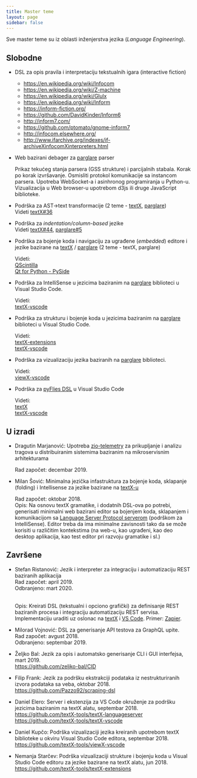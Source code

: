 ```yaml
---
title: Master teme
layout: page
sidebar: false
---
```


Sve master teme su iz oblasti inženjerstva jezika (*Language Engineering*).

## Slobodne

- DSL za opis pravila i interpretaciju tekstualnih igara (interactive fiction)
  - https://en.wikipedia.org/wiki/Infocom
  - https://en.wikipedia.org/wiki/Z-machine
  - https://en.wikipedia.org/wiki/Glulx
  - https://en.wikipedia.org/wiki/Inform
  - https://inform-fiction.org/
  - https://github.com/DavidKinder/Inform6
  - http://inform7.com/
  - https://github.com/ptomato/gnome-inform7
  - http://infocom.elsewhere.org/
  - http://www.ifarchive.org/indexes/if-archiveXinfocomXinterpreters.html

- Web bazirani debager za [parglare] parser

  Prikaz tekućeg stanja parsera (GSS strukture) i parcijalnih stabala. Korak po
  korak izvršavanje. Osmisliti protokol komunikacije sa instancom parsera.
  Upotreba WebSocket-a i asinhronog programiranja u Python-u. Vizualizacija u
  Web browser-u upotrebom d3js ili druge JavaScript biblioteke.
  
- Podrška za AST->text transformacije (2 teme - [textX], [parglare]) 
  <br> Videti [textX#36](https://github.com/textX/textX/issues/36)

- Podrška za *indentation/column-based* jezike
  <br> Videti
  [textX#44](https://github.com/textX/textX/issues/44),
  [parglare#5](https://github.com/igordejanovic/parglare/issues/5)

- Podrška za bojenje koda i navigaciju za ugrađene (*embedded*) editore i jezike
  bazirane na [textX] / [parglare] (2 teme - textX, parglare)

  Videti:
  <br>[QScintilla](https://qscintilla.com/)
  <br>[Qt for Python - PySide](https://wiki.qt.io/Qt_for_Python)

- Podrška za IntelliSense u jezicima baziranim na [parglare] biblioteci u Visual
  Studio Code.
  
  Videti:
  <br>[textX-vscode]

- Podrška za strukturu i bojenje koda u jezicima baziranim na [parglare]
  biblioteci u Visual Studio Code.

  Videti:
  <br>[textX-extensions]
  <br>[textX-vscode]

- Podrška za vizualizaciju jezika baziranih na [parglare] biblioteci.

  Videti:
  <br>[viewX-vscode]
  
- Podrška za [pyFlies DSL] u Visual Studio Code

  Videti:
  <br>[textX]
  <br>[textX-vscode]


## U izradi

- Dragutin Marjanović: Upotreba
  [zio-telemetry](https://github.com/zio/zio-telemetry) za prikupljanje i
  analizu tragova u distribuiranim sistemima baziranim na mikroservisnim
  arhitekturama
  
  Rad započet: decembar 2019.
  
- Milan Šović: Minimalna jezička infastruktura za bojenje koda, sklapanje
  (folding) i Intellisense za jezike bazirane na
  [textX-u](https://github.com/igordejanovic/textX)
 
  Rad započet: oktobar 2018. 
  <br>Opis: Na osnovu textX gramatike, i dodatnih DSL-ova po potrebi, generisati
  minimalni web bazirani editor sa bojenjem koda, sklapanjem i komunikacijom sa
  [Language Server Protocol
  serverom](https://github.com/textX-tools/textX-languageserver) (podrškom za
  IntelliSense). Editor treba da ima minimalne zavisnosti tako da se može
  korisiti u različitim kontekstima (na web-u, kao ugrađeni, kao deo desktop
  aplikacija, kao test editor pri razvoju gramatike i sl.)


## Završene

- Stefan Ristanović: Jezik i interpreter za integraciju i automatizaciju REST
  baziranih aplikacija
  <br>Rad započet: april 2019.
  <br>Odbranjeno: mart 2020.

  <br>Opis: Kreirati DSL (tekstualni i opciono grafički) za definisanje REST
  baziranih procesa i integraciju automatizaciju REST servisa. Implementaciju
  uraditi uz oslonac na [textX] i [VS Code]. Primer: [Zapier](https://zapier.com/).

- Milorad Vojnović: DSL za generisanje API testova za GraphQL upite.
  <br>Rad započet: avgust 2018.
  <br>Odbranjeno: septembar 2019.

- Željko Bal: Jezik za opis i automatsko generisanje CLI i GUI interfejsa,
  mart 2019. 
  <br><https://github.com/zeljko-bal/CID>
  
- Filip Frank: Jezik za podršku ekstrakciji podataka iz nestrukturiranih izvora
  podataka sa veba, oktobar 2018.
  <br><https://github.com/Pazzo92/scraping-dsl>

- Daniel Elero: Server i ekstenzija za VS Code okruženje za podršku jezicima
  baziranim na textX alatu, septembar 2018.
  <br><https://github.com/textX-tools/textX-languageserver>
  <br><https://github.com/textX-tools/textX-vscode>

- Daniel Kupčo: Podrška vizualizaciji jezika kreiranih upotrebom textX
  biblioteke u okviru Visual Studio Code editora, septembar 2018.
  <br><https://github.com/textX-tools/viewX-vscode>

- Nemanja Starčev: Podrška vizualizaciji strukture i bojenju koda u Visual
  Studio Code editoru za jezike bazirane na textX alatu, jun 2018.
  <br><https://github.com/textX-tools/textX-extensions>


[textX]: https://github.com/textX/textX
[parglare]: https://github.com/igordejanovic/parglare
[textX-vscode]: https://github.com/textX/textX-vscode
[textX-extensions]: https://github.com/textX/textX-extensions
[viewX-vscode]: https://github.com/textX/viewX-vscode
[pyFlies DSL]: https://github.com/igordejanovic/pyFlies
[VS Code]: https://code.visualstudio.com/
